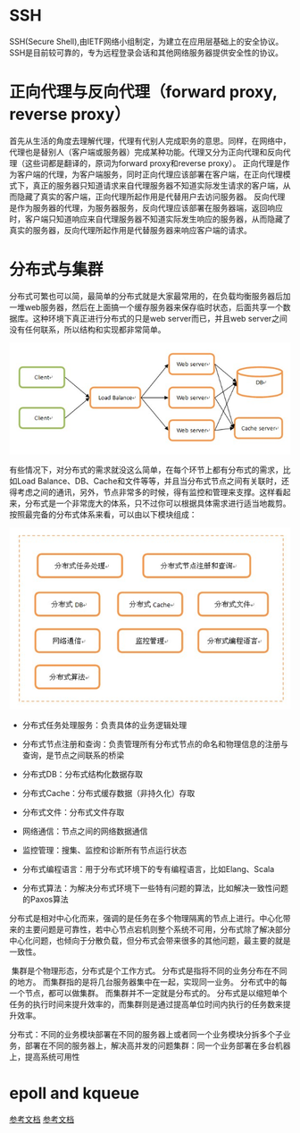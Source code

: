 # SSH
SSH(Secure Shell),由IETF网络小组制定，为建立在应用层基础上的安全协议。SSH是目前较可靠的，专为远程登录会话和其他网络服务器提供安全性的协议。

# 正向代理与反向代理（forward proxy, reverse proxy）
首先从生活的角度去理解代理，代理有代别人完成职务的意思。同样，在网络中，代理也是替别人（客户端或服务器）完成某种功能。代理又分为正向代理和反向代理（这些词都是翻译的，原词为forward proxy和reverse proxy）。
正向代理是作为客户端的代理，为客户端服务，同时正向代理应该部署在客户端，在正向代理模式下，真正的服务器只知道请求来自代理服务器不知道实际发生请求的客户端，从而隐藏了真实的客户端，正向代理所起作用是代替用户去访问服务器。
反向代理是作为服务器的代理，为服务器服务，反向代理应该部署在服务器端，返回响应时，客户端只知道响应来自代理服务器不知道实际发生响应的服务器，从而隐藏了真实的服务器，反向代理所起作用是代替服务器来响应客户端的请求。

# 分布式与集群
​	分布式可繁也可以简，最简单的分布式就是大家最常用的，在负载均衡服务器后加一堆web服务器，然后在上面搞一个缓存服务器来保存临时状态，后面共享一个数据库。这种环境下真正进行分布式的只是web server而已，并且web server之间没有任何联系，所以结构和实现都非常简单。

![img](picture/简单的分布式.gif)

​	有些情况下，对分布式的需求就没这么简单，在每个环节上都有分布式的需求，比如Load Balance、DB、Cache和文件等等，并且当分布式节点之间有关联时，还得考虑之间的通讯，另外，节点非常多的时候，得有监控和管理来支撑。这样看起来，分布式是一个非常庞大的体系，只不过你可以根据具体需求进行适当地裁剪。按照最完备的分布式体系来看，可以由以下模块组成：

![img](picture/分布式模块.gif)

+ 分布式任务处理服务：负责具体的业务逻辑处理

+ 分布式节点注册和查询：负责管理所有分布式节点的命名和物理信息的注册与查询，是节点之间联系的桥梁

+ 分布式DB：分布式结构化数据存取

+ 分布式Cache：分布式缓存数据（非持久化）存取

+ 分布式文件：分布式文件存取

+ 网络通信：节点之间的网络数据通信

+ 监控管理：搜集、监控和诊断所有节点运行状态

+ 分布式编程语言：用于分布式环境下的专有编程语言，比如Elang、Scala

+ 分布式算法：为解决分布式环境下一些特有问题的算法，比如解决一致性问题的Paxos算法

​	分布式是相对中心化而来，强调的是任务在多个物理隔离的节点上进行。中心化带来的主要问题是可靠性，若中心节点宕机则整个系统不可用，分布式除了解决部分中心化问题，也倾向于分散负载，但分布式会带来很多的其他问题，最主要的就是一致性。

​	集群是个物理形态，分布式是个工作方式。
​	 分布式是指将不同的业务分布在不同的地方。 而集群指的是将几台服务器集中在一起，实现同一业务。
​	分布式中的每一个节点，都可以做集群。 而集群并不一定就是分布式的。
​	分布式是以缩短单个任务的执行时间来提升效率的，而集群则是通过提高单位时间内执行的任务数来提升效率。

​	分布式：不同的业务模块部署在不同的服务器上或者同一个业务模块分拆多个子业务，部署在不同的服务器上，解决高并发的问题
​	集群：同一个业务部署在多台机器上，提高系统可用性  

# epoll and kqueue
[参考文档](https://www.cnblogs.com/FG123/p/5256553.html)
[参考文档](https://www.cnblogs.com/linganxiong/p/5583415.html)